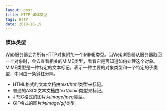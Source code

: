 ```yaml
---
layout: post
title: HTTP-媒体类型
tags: HTTP
date: 2018-10-19
---
```



### 媒体类型
Web服务器会为所有HTTP对象附加一个MIME类型。当Web浏览器从服务器取回一个对象时，会去查看相关的MIME类型，看看它是否知道如何处理这个对象。
MIME类型是一种特定的文本标记，表示一种主要的对象类型和一个特定的子类型，中间由一条斜杠分隔。
* HTML格式的文本文档由*text/html*类型来标记。
* 普通的ASCII文本文档由*text/plain*类型来标记。
* JPEG格式的图片为*image/jpeg*类型。
* GIF格式的图片为*image/gif*类型。